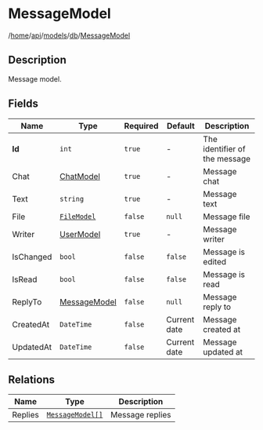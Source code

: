 # MessageModel

/[home](/README.md)/[api](/docs/api/README.md)/[models](/docs/api/README.md#models)/[db](/docs/api/README.md#database-models)/[MessageModel](/docs/api/models/db/Message.md)

## Description

Message model.

## Fields

| Name | Type | Required | Default | Description |
| ---- | ---- | -------- | ------- | ----------- |
| __Id__ | `int` | `true` | - | The identifier of the message |
| Chat | [ChatModel](Chat.md) | `true` | - | Message chat |
| Text | `string` | `true` | - | Message text |
| File | [`FileModel`](File.md) | `false` | `null` | Message file |
| Writer | [UserModel](User.md) | `true` | - | Message writer |
| IsСhanged | `bool` | `false` | `false` | Message is edited |
| IsRead | `bool` | `false` | `false` | Message is read |
| ReplyTo | [MessageModel](Message.md) | `false` | `null` | Message reply to |
| CreatedAt | `DateTime` | `false` | Current date | Message created at |
| UpdatedAt | `DateTime` | `false` | Current date | Message updated at |

## Relations

| Name | Type | Description |
| ---- | ---- | ----------- |
| Replies | [`MessageModel[]`](Message.md) | Message replies |
